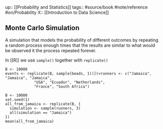 up:: [[Probability and Statistics]]
tags:: #source/book #note/reference #on/Probability 
X:: [[Introduction to Data Science]]

## Monte Carlo Simulation

A simulation that models the probability of different outcomes by repeating a random process enough times that the results are similar to what would be observed it the process repeated forever.

In [[R]] we use `sample()` together with `replicate()`

```
B <- 10000
events <- replicate(B, sample(beads, 1))](<runners <- c("Jamaica", "Jamaica", "Jamaica", 
             "USA", "Ecuador", "Netherlands", 
             "France", "South Africa")

B <- 10000
set.seed(1)
all_from_jamaica <- replicate(B, {
  simulation <- sample(runners, 3)
  all(simulation == "Jamaica")
})
mean(all_from_jamaica)
```

